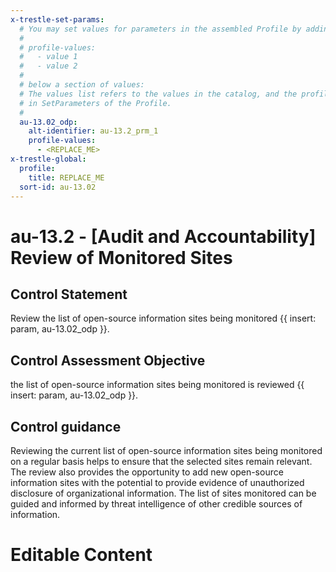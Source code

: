 ```yaml
---
x-trestle-set-params:
  # You may set values for parameters in the assembled Profile by adding
  #
  # profile-values:
  #   - value 1
  #   - value 2
  #
  # below a section of values:
  # The values list refers to the values in the catalog, and the profile-values represent values
  # in SetParameters of the Profile.
  #
  au-13.02_odp:
    alt-identifier: au-13.2_prm_1
    profile-values:
      - <REPLACE_ME>
x-trestle-global:
  profile:
    title: REPLACE_ME
  sort-id: au-13.02
---
```


# au-13.2 - \[Audit and Accountability\] Review of Monitored Sites

## Control Statement

Review the list of open-source information sites being monitored {{ insert: param, au-13.02_odp }}.

## Control Assessment Objective

the list of open-source information sites being monitored is reviewed {{ insert: param, au-13.02_odp }}.

## Control guidance

Reviewing the current list of open-source information sites being monitored on a regular basis helps to ensure that the selected sites remain relevant. The review also provides the opportunity to add new open-source information sites with the potential to provide evidence of unauthorized disclosure of organizational information. The list of sites monitored can be guided and informed by threat intelligence of other credible sources of information.

# Editable Content

<!-- Make additions and edits below -->
<!-- The above represents the contents of the control as received by the profile, prior to additions. -->
<!-- If the profile makes additions to the control, they will appear below. -->
<!-- The above markdown may not be edited but you may edit the content below, and/or introduce new additions to be made by the profile. -->
<!-- If there is a yaml header at the top, parameter values may be edited. Use --set-parameters to incorporate the changes during assembly. -->
<!-- The content here will then replace what is in the profile for this control, after running profile-assemble. -->
<!-- The current profile has no added parts for this control, but you may add new ones here. -->
<!-- Each addition must have a heading either of the form ## Control my_addition_name -->
<!-- or ## Part a. (where the a. refers to one of the control statement labels.) -->
<!-- "## Control" parts are new parts added after the statement part. -->
<!-- "## Part" parts are new parts added into the top-level statement part with that label. -->
<!-- Subparts may be added with nested hash levels of the form ### My Subpart Name -->
<!-- underneath the parent ## Control or ## Part being added -->
<!-- See https://ibm.github.io/compliance-trestle/tutorials/ssp_profile_catalog_authoring/ssp_profile_catalog_authoring for guidance. -->
